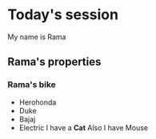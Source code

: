 # Today's session
My name is Rama
## Rama's properties
### Rama's bike 
- Herohonda
- Duke
- Bajaj
- Electric
I have a **Cat**
Also I have Mouse
